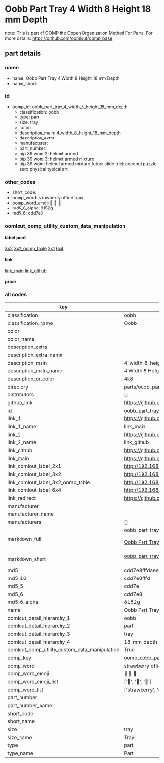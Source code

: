 # Oobb Part Tray 4 Width 8 Height 18 mm Depth  

note: This is part of OOMP the Oopen Organization Method For Parts. For more details: https://github.com/oomlout/oomp_base

##  part details
  







### name
* name: Oobb Part Tray 4 Width 8 Height 18 mm Depth
* name_short: 
### id
* oomp_id: oobb_part_tray_4_width_8_height_18_mm_depth
  * classification: oobb
  * type: part
  * size: tray
  * color: 
  * description_main: 4_width_8_height_18_mm_depth
  * description_extra: 
  * manufacturer: 
  * part_number: 
  * bip 39 word 2: helmet armed
  * bip 39 word 3: helmet armed mixture
  * bip 39 word: helmet armed mixture future slide trick coconut puzzle zero physical typical art

### other_codes
* short_code: 
* oomp_word: strawberry office tram
* oomp_word_emoji :strawberry: :office: :tram:
* md5_6_alpha: 8152g
* md5_6: cdd7e8






### oomlout_oomp_utility_custom_data_manipulation
#### label print
[3x2](http://192.168.1.245:1112/?label=oomp%208152g)
[3x2_oomp_table](http://192.168.1.108:1112/?label=oomp%208152g)
[2x1](http://192.168.1.242:1112/?label=oomp%208152g)
[6x4](http://192.168.1.55:1112/?label=oomp%208152g)    

#### link

[link_main](https://github.com/oomlout/oomlout_oomp_version_1_messy/tree/main/parts/oobb_part_tray_4_width_8_height_18_mm_depth) [link_github](https://github.com/oomlout/oomlout_oomp_version_1_messy/tree/main/parts/oobb_part_tray_4_width_8_height_18_mm_depth)                             

#### price







### all codes 
| key | value |  
| --- | --- |  
| classification | oobb |  
| classification_name | Oobb |  
| color |  |  
| color_name |  |  
| description_extra |  |  
| description_extra_name |  |  
| description_main | 4_width_8_height_18_mm_depth |  
| description_main_name | 4 Width 8 Height 18 mm Depth |  
| description_or_color | 4k8 |  
| directory | parts/oobb_part_tray_4_width_8_height_18_mm_depth |  
| distributors | [] |  
| github_link | https://github.com/oomlout/oomlout_oomp_part_src/tree/main/parts/oobb_part_tray_4_width_8_height_18_mm_depth |  
| id | oobb_part_tray_4_width_8_height_18_mm_depth |  
| link_1 | https://github.com/oomlout/oomlout_oomp_version_1_messy/tree/main/parts/oobb_part_tray_4_width_8_height_18_mm_depth |  
| link_1_name | link_main |  
| link_2 | https://github.com/oomlout/oomlout_oomp_version_1_messy/tree/main/parts/oobb_part_tray_4_width_8_height_18_mm_depth |  
| link_2_name | link_github |  
| link_github | https://github.com/oomlout/oomlout_oomp_version_1_messy/tree/main/parts/oobb_part_tray_4_width_8_height_18_mm_depth |  
| link_main | https://github.com/oomlout/oomlout_oomp_version_1_messy/tree/main/parts/oobb_part_tray_4_width_8_height_18_mm_depth |  
| link_oomlout_label_2x1 | http://192.168.1.242:1112/?label=oomp%208152g |  
| link_oomlout_label_3x2 | http://192.168.1.245:1112/?label=oomp%208152g |  
| link_oomlout_label_3x2_oomp_table | http://192.168.1.108:1112/?label=oomp%208152g |  
| link_oomlout_label_6x4 | http://192.168.1.55:1112/?label=oomp%208152g |  
| link_redirect | https://github.com/oomlout/oomlout_oomp_version_1_messy/tree/main/parts/oobb_part_tray_4_width_8_height_18_mm_depth |  
| manufacturer |  |  
| manufacturer_name |  |  
| manufacturers | [] |  
| markdown_full | [oobb_part_tray_4_width_8_height_18_mm_depth](none)<br>[](none)<br>[Oobb Part Tray 4 Width 8 Height 18 Mm Depth](none)<br><br> |  
| markdown_short | [oobb_part_tray_4_width_8_height_18_mm_depth](none)<br><br> |  
| md5 | cdd7e8fffdaee59fa1e5c5e91c82f357 |  
| md5_10 | cdd7e8fffd |  
| md5_5 | cdd7e |  
| md5_6 | cdd7e8 |  
| md5_6_alpha | 8152g |  
| name | Oobb Part Tray 4 Width 8 Height 18 mm Depth |  
| oomlout_detail_hierarchy_1 | oobb |  
| oomlout_detail_hierarchy_2 | part |  
| oomlout_detail_hierarchy_3 | tray |  
| oomlout_detail_hierarchy_4 | 18_mm_depth |  
| oomlout_oomp_utility_custom_data_manipulation | True |  
| oomp_key | oomp_oobb_part_tray_4_width_8_height_18_mm_depth |  
| oomp_word | strawberry office tram |  
| oomp_word_emoji | :strawberry: :office: :tram: |  
| oomp_word_emoji_list | [':strawberry:', ':office:', ':tram:'] |  
| oomp_word_list | ['strawberry', 'office', 'tram'] |  
| part_number |  |  
| part_number_name |  |  
| short_code |  |  
| short_name |  |  
| size | tray |  
| size_name | Tray |  
| type | part |  
| type_name | Part |  
